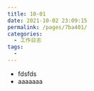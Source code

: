```yaml
---
title: 10-01
date: 2021-10-02 23:09:15
permalink: /pages/7ba401/
categories:
  - 工作日志
tags:
  - 
---
```


- fdsfds 
- aaaaaaa